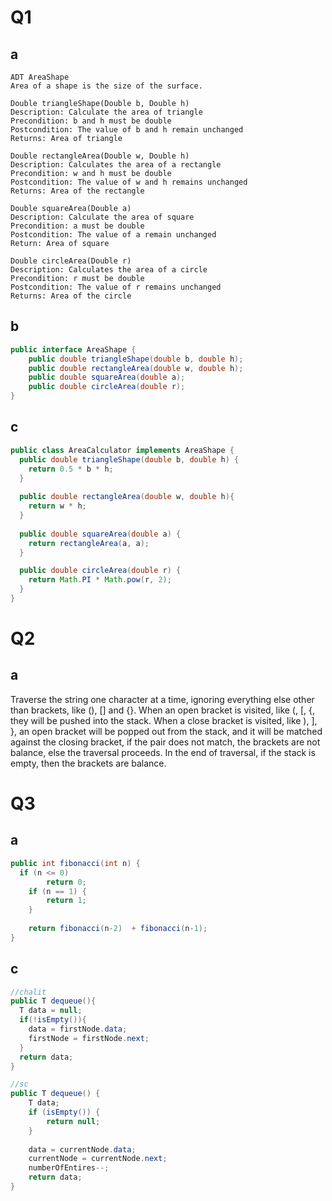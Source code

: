 # Q1

## a
```
ADT AreaShape
Area of a shape is the size of the surface.

Double triangleShape(Double b, Double h)
Description: Calculate the area of triangle
Precondition: b and h must be double 
Postcondition: The value of b and h remain unchanged
Returns: Area of triangle

Double rectangleArea(Double w, Double h)
Description: Calculates the area of a rectangle
Precondition: w and h must be double
Postcondition: The value of w and h remains unchanged
Returns: Area of the rectangle

Double squareArea(Double a)
Description: Calculate the area of square
Precondition: a must be double 
Postcondition: The value of a remain unchanged
Return: Area of square

Double circleArea(Double r)
Description: Calculates the area of a circle
Precondition: r must be double
Postcondition: The value of r remains unchanged
Returns: Area of the circle
```

## b
```java
public interface AreaShape {
    public double triangleShape(double b, double h);
    public double rectangleArea(double w, double h);
    public double squareArea(double a);
    public double circleArea(double r);
}
```

## c
```java
public class AreaCalculator implements AreaShape {
  public double triangleShape(double b, double h) {
    return 0.5 * b * h;
  }
  
  public double rectangleArea(double w, double h){
    return w * h;
  }
  
  public double squareArea(double a) {
    return rectangleArea(a, a);
  }

  public double circleArea(double r) {
    return Math.PI * Math.pow(r, 2);
  }
}
```

# Q2

## a
Traverse the string one character at a time, ignoring everything else other than brackets, like (), [] and {}. When an open bracket is visited, like (, [, {, they will be pushed into the stack. When a close bracket is visited, like ), ], }, an open bracket will be popped out from the stack, and it will be matched against the closing bracket, if the pair does not match, the brackets are not balance, else the traversal proceeds. In the end of traversal, if the stack is empty, then the brackets are balance. 

# Q3

## a
```java
public int fibonacci(int n) {
  if (n <= 0) 
		return 0;
	if (n == 1) {
		return 1;
	}
  
	return fibonacci(n-2)  + fibonacci(n-1);
}
```

## c
```java
//chalit 
public T dequeue(){
  T data = null;
  if(!isEmpty()){ 
    data = firstNode.data;
    firstNode = firstNode.next;
  }
  return data;
}

//sc
public T dequeue() {
	T data;
	if (isEmpty()) {
		return null;
	}
	
	data = currentNode.data;
	currentNode = currentNode.next;
	numberOfEntires--;
	return data;
}
```